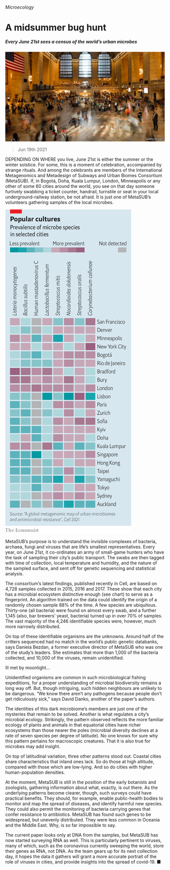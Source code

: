 ###### Microecology

# A midsummer bug hunt 

##### Every June 21st sees a census of the world’s urban microbes 

![image](images/20210612_stp509.jpg) 

> Jun 19th 2021 

DEPENDING ON WHERE you live, June 21st is either the summer or the winter solstice. For some, this is a moment of celebration, accompanied by strange rituals. And among the celebrants are members of the International Metagenomics and Metadesign of Subways and Urban Biomes Consortium (MetaSUB). If, in Bogotá, Doha, Kuala Lumpur, London, Minneapolis or any other of some 60 cities around the world, you see on that day someone furtively swabbing a ticket counter, handrail, turnstile or seat in your local underground-railway station, be not afraid. It is just one of MetaSUB’s volunteers gathering samples of the local microbes.

![image](images/20210619_stc943.png) 


MetaSUB’s purpose is to understand the invisible complexes of bacteria, archaea, fungi and viruses that are life’s smallest representatives. Every year, on June 21st, it co-ordinates an army of small-game hunters who have the task of sampling their city’s public transport. The swabs are then tagged with time of collection, local temperature and humidity, and the nature of the sampled surface, and sent off for genetic sequencing and statistical analysis.

The consortium’s latest findings, published recently in Cell, are based on 4,728 samples collected in 2015, 2016 and 2017. These show that each city has a microbial ecosystem distinctive enough (see chart) to serve as a fingerprint. An algorithm trained on the data could identify the origin of a randomly chosen sample 88% of the time. A few species are ubiquitous. Thirty-one (all bacteria) were found on almost every swab, and a further 1,145 (also, bar brewers’ yeast, bacteria) turned up in over 70% of samples. The vast majority of the 4,246 identifiable species were, however, much more narrowly distributed.

On top of these identifiable organisms are the unknowns. Around half of the critters sequenced had no match in the world’s public genetic databanks, says Daniela Bezdan, a former executive director of MetaSUB who was one of the study’s leaders. She estimates that more than 1,000 of the bacteria collected, and 10,000 of the viruses, remain unidentified.

Ill met by moonlight...

Unidentified organisms are common in such microbiological fishing expeditions, for a proper understanding of microbial biodiversity remains a long way off. But, though intriguing, such hidden neighbours are unlikely to be dangerous. “We know there aren’t any pathogens because people don’t get ridiculously sick,” says David Danko, another of the paper’s authors.

The identities of this dark microbiome’s members are just one of the mysteries that remain to be solved. Another is what regulates a city’s microbial ecology. Strikingly, the pattern observed reflects the more familiar ecology of plants and animals in that equatorial cities have richer ecosystems than those nearer the poles (microbial diversity declines at a rate of seven species per degree of latitude). No one knows for sure why this pattern pertains for macroscopic creatures. That it is also true for microbes may add insight.

On top of latitudinal variation, three other patterns stood out. Coastal cities share characteristics that inland ones lack. So do those at high altitude, compared with those which are low-lying. And so do cities with higher human-population densities.

At the moment, MetaSUB is still in the position of the early botanists and zoologists, gathering information about what, exactly, is out there. As the underlying patterns become clearer, though, such surveys could have practical benefits. They should, for example, enable public-health bodies to monitor and map the spread of diseases, and identify harmful new species. They could also permit the monitoring of bacteria carrying genes that confer resistance to antibiotics. MetaSUB has found such genes to be widespread, but unevenly distributed. They were less common in Oceania and the Middle East. Why, is so far impossible to say.

The current paper looks only at DNA from the samples, but MetaSUB has now started surveying RNA as well. This is particularly pertinent to viruses, many of which, such as the coronavirus currently sweeping the world, store their genes as RNA, not DNA. As the team gears up for its next collection day, it hopes the data it gathers will grant a more accurate portrait of the role of viruses in cities, and provide insights into the spread of covid-19. ■

